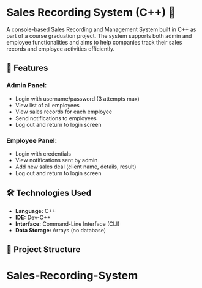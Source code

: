 # Sales Recording System (C++) 🚀

A console-based Sales Recording and Management System built in C++ as part of a course graduation project. The system supports both admin and employee functionalities and aims to help companies track their sales records and employee activities efficiently.

## 📌 Features

### Admin Panel:
- Login with username/password (3 attempts max)
- View list of all employees
- View sales records for each employee
- Send notifications to employees
- Log out and return to login screen

### Employee Panel:
- Login with credentials
- View notifications sent by admin
- Add new sales deal (client name, details, result)
- Log out and return to login screen

## 🛠️ Technologies Used

- **Language:** C++
- **IDE:** Dev-C++
- **Interface:** Command-Line Interface (CLI)
- **Data Storage:** Arrays (no database)

## 📁 Project Structure

# Sales-Recording-System

